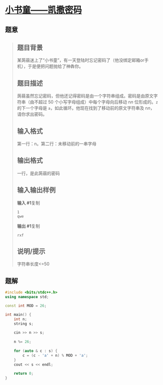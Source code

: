 #  [小书童——凯撒密码](https://www.luogu.com.cn/problem/P1914)

## 题意

>   ## 题目背景
>
>   某蒟蒻迷上了“小书童”，有一天登陆时忘记密码了（他没绑定邮箱or手机），于是便把问题抛给了神犇你。
>
>   ## 题目描述
>
>   蒟蒻虽然忘记密码，但他还记得密码是由一个字符串组成。密码是由原文字符串（由不超过 50 个小写字母组成）中每个字母向后移动 n*n* 位形成的。`z` 的下一个字母是 `a`，如此循环。他现在找到了移动前的原文字符串及 n*n*，请你求出密码。
>
>   ## 输入格式
>
>   第一行：n。第二行：未移动前的一串字母
>
>   ## 输出格式
>
>   一行，是此蒟蒻的密码
>
>   ## 输入输出样例
>
>   **输入 #1**复制
>
>   ```
>   1
>   qwe
>   ```
>
>   **输出 #1**复制
>
>   ```
>   rxf
>   ```
>
>   ## 说明/提示
>
>   字符串长度<=50

## 题解



```c++
#include <bits/stdc++.h>
using namespace std;

const int MOD = 26;

int main() {
    int n;
    string s;
    
    cin >> n >> s;
    
    n %= 26;
    
    for (auto & c : s) {
        c = (c - 'a' + n) % MOD + 'a';
    }
    cout << s << endl;
    
    return 0;
}
```



```python3

```

